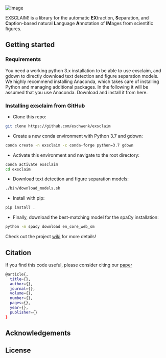 ![image](https://drive.google.com/uc?export=view&id=142XkACsDxT9r9VgVg0RUsVvjJhaBqRIs)


EXSCLAIM! is a library for the automatic **EX**traction, **S**eparation, and **C**aption-based natural **L**anguage **A**nnotation of **IM**ages from scientific figures.

## Getting started

### Requirements
You need a working python 3.x installation to be able to use exsclaim, and gdown to directly download text detection and figure separation models. We highly recommend installing Anaconda, which takes care of installing Python and managing additional packages. In the following it will be assumed that you use Anaconda. Download and install it from here.

### Installing exsclaim from GitHub
- Clone this repo:
```sh
git clone https://github.com/eschwenk/exsclaim
```
- Create a new conda environment with Python 3.7 and gdown:
```sh
conda create -n exsclaim -c conda-forge python=3.7 gdown
```
- Activate this environment and navigate to the root directory:
```sh
conda activate exsclaim
cd exsclaim
```
- Download text detection and figure separation models:
```sh
./bin/download_models.sh
```
- Install with pip:
```sh
pip install .
```
- Finally, download the best-matching model for the spaCy installation:
```sh
python -m spacy download en_core_web_sm
```

Check out the project [wiki](https://gitlab.com/MaterialEyes/exsclaim/wikis/home) for more details!

## Citation
If you find this code useful, please consider citing our [paper](#paper)
```sh
@article{,
  title={},
  author={},
  journal={},
  volume={},
  number={},
  pages={},
  year={},
  publisher={}
}
```

## Acknowledgements <a name="credits"></a>

## License <a name="license"></a>
